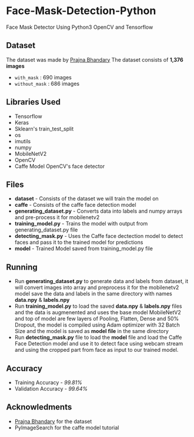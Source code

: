 # Face-Mask-Detection-Python
Face Mask Detector Using Python3 OpenCV and Tensorflow

## Dataset
The dataset was made by [Prajna Bhandary](https://github.com/prajnasb/observations)
The dataset consists of **1,376 images**
* ``` with_mask ``` : 690 images
* ``` without_mask ``` : 686 images

## Libraries Used
* Tensorflow
* Keras
* Sklearn's train_test_split
* os
* imutils
* numpy
* MobileNetV2
* OpenCV 
* Caffe Model OpenCV's face detector

## Files
* **dataset** - Consists of the dataset we will train the model on
* **caffe** - Consists of the caffe face detection model
* **generating_dataset.py** - Converts data into labels and numpy arrays and pre-process it for mobilenetv2
* **training_model.py** - Trains the model with output from generating_dataset.py file
* **detecting_mask.py** - Uses the Caffe face dectection model to detect faces and pass it to the trained model for predictions
* **model** - Trained Model saved from training_model.py file

## Running 
* Run **generating_dataset.py** to generate data and labels from dataset, it will convert images into array and preprocess it for the mobilenetv2 model save the data and labels in the same directory with names **data.npy** & **labels.npy**
* Run **training_model.py** to load the saved **data.npy** & **labels.npy** files and the data is augmenented and uses the base model MobileNetV2 and top of model are few layers of Pooling, Flatten, Dense and 50% Dropout, the model is compiled using Adam optimizer with 32 Batch Size and the model is saved as **model file** in the same directory 
* Run **detecting_mask.py** file to load the **model** file and load the Caffe Face Detection model and use it to detect face using webcam stream and using the cropped part from face as input to our trained model.

## Accuracy
* Training Accuracy - *99.81%*
* Validation Accuracy - *99.64%*

## Acknowledments
* [Prajna Bhandary](https://github.com/prajnasb/observations) for the dataset
* PyImageSearch for the caffe model tutorial
